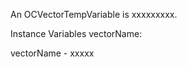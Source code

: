 An OCVectorTempVariable is xxxxxxxxx.Instance Variables	vectorName:		<Object>vectorName	- xxxxx